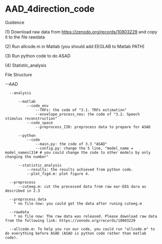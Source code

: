 # AAD_4direction_code

Guidence

(1) Download raw data from https://zenodo.org/records/10803229 and copy it to the file rawdata

(2) Run allcode.m in Matlab (you should add EEGLAB to Matlab PATH)

(3) Run python code to do ASAD

(4) Statistic_analysis


File Structure

--AAD
      
      --analysis
         
          --matlab
              --code_env
                  --TRFs: the code of "3.1.	TRFs estimation"
                  --envelope_process_neu: the code of "3.2.	Speech stimulus reconstruction"
              --code_space
                  --preprocess_IIR: preprocess data to prepare for ASAD
          
          --python
              --code
                  --main.py: the code of 3.3 "ASAD"
                  --config.py: change the 5 line, "model_name = model_names[3]# # you could change the code to other models by only changing the number"
          
          --statistic_analysis
              --results: the results achieved from python code.
              --plot_fig4.m: plot figure 4.
      
      --preprocess
          --cuteeg.m: cut the precessed data from raw ear-EEG dara as described in 2.3
      
      --preprocess_data
        * no file now: you could get the data after runing cuteeg.m
      
      --rawdata
        * no file now: The raw data was released. Please download raw data from the following link: https://zenodo.org/records/10803229
      
      --allcode.m: To help you run our code, you could run "allcode.m" to do everything before ASAD (ASAD is python code rather than matlab code).
